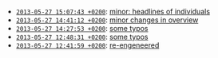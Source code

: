 
* [`2013-05-27 15:07:43 +0200`](ecpo-2f50bd1.html): [minor: headlines of individuals](http://github.com/cklee/ecpo/commit/2f50bd1ce9e1a13c995f95ab76014c799b73578e)
* [`2013-05-27 14:41:12 +0200`](ecpo-003a10d.html): [minor changes in overview](http://github.com/cklee/ecpo/commit/003a10d5d54f0c00c134900882fea7c818bc374a)
* [`2013-05-27 14:27:53 +0200`](ecpo-0273769.html): [some typos](http://github.com/cklee/ecpo/commit/027376974437fa5eb3cc5533ad31f5934b2598d8)
* [`2013-05-27 12:48:31 +0200`](ecpo-6f217e5.html): [some typos](http://github.com/cklee/ecpo/commit/6f217e5ba583e4cdfb456e9a9d8453bc78c16dee)
* [`2013-05-27 12:41:59 +0200`](ecpo-f39efd7.html): [re-engeneered](http://github.com/cklee/ecpo/commit/f39efd73bf067010a1cf3113d34aaa7b69ad5932)
